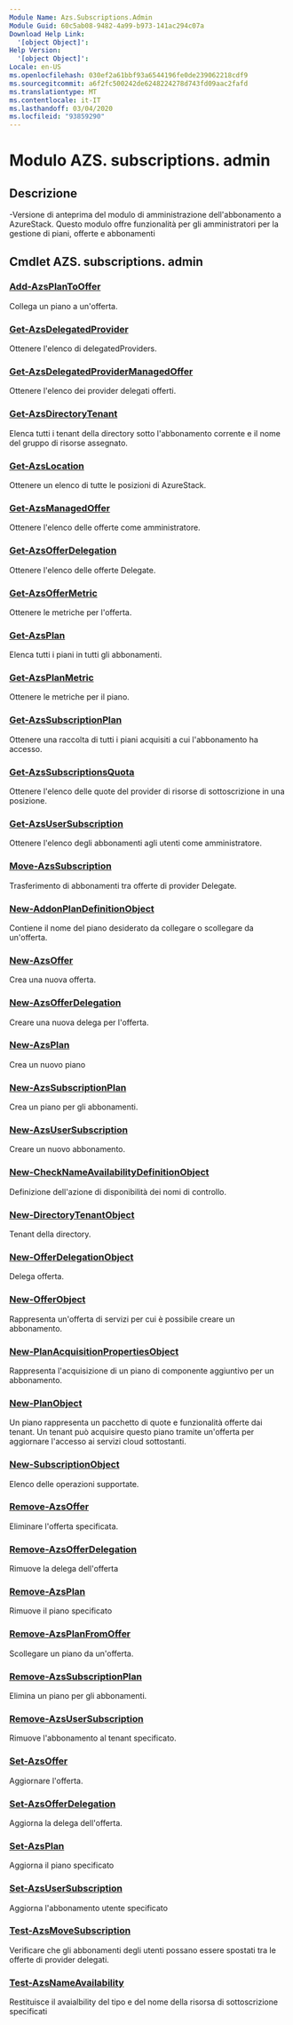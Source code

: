 ```yaml
---
Module Name: Azs.Subscriptions.Admin
Module Guid: 60c5ab08-9482-4a99-b973-141ac294c07a
Download Help Link:
  '[object Object]': 
Help Version:
  '[object Object]': 
Locale: en-US
ms.openlocfilehash: 030ef2a61bbf93a6544196fe0de239062218cdf9
ms.sourcegitcommit: a6f2fc500242de6248224278d743fd09aac2fafd
ms.translationtype: MT
ms.contentlocale: it-IT
ms.lasthandoff: 03/04/2020
ms.locfileid: "93859290"
---
```

# Modulo AZS. subscriptions. admin
## Descrizione
-Versione di anteprima del modulo di amministrazione dell'abbonamento a AzureStack.  Questo modulo offre funzionalità per gli amministratori per la gestione di piani, offerte e abbonamenti

## Cmdlet AZS. subscriptions. admin
### [Add-AzsPlanToOffer](Add-AzsPlanToOffer.md)
Collega un piano a un'offerta.

### [Get-AzsDelegatedProvider](Get-AzsDelegatedProvider.md)
Ottenere l'elenco di delegatedProviders.

### [Get-AzsDelegatedProviderManagedOffer](Get-AzsDelegatedProviderManagedOffer.md)
Ottenere l'elenco dei provider delegati offerti.

### [Get-AzsDirectoryTenant](Get-AzsDirectoryTenant.md)
Elenca tutti i tenant della directory sotto l'abbonamento corrente e il nome del gruppo di risorse assegnato.

### [Get-AzsLocation](Get-AzsLocation.md)
Ottenere un elenco di tutte le posizioni di AzureStack.

### [Get-AzsManagedOffer](Get-AzsManagedOffer.md)
Ottenere l'elenco delle offerte come amministratore.

### [Get-AzsOfferDelegation](Get-AzsOfferDelegation.md)
Ottenere l'elenco delle offerte Delegate.

### [Get-AzsOfferMetric](Get-AzsOfferMetric.md)
Ottenere le metriche per l'offerta.

### [Get-AzsPlan](Get-AzsPlan.md)
Elenca tutti i piani in tutti gli abbonamenti.

### [Get-AzsPlanMetric](Get-AzsPlanMetric.md)
Ottenere le metriche per il piano.

### [Get-AzsSubscriptionPlan](Get-AzsSubscriptionPlan.md)
Ottenere una raccolta di tutti i piani acquisiti a cui l'abbonamento ha accesso.

### [Get-AzsSubscriptionsQuota](Get-AzsSubscriptionsQuota.md)
Ottenere l'elenco delle quote del provider di risorse di sottoscrizione in una posizione.

### [Get-AzsUserSubscription](Get-AzsUserSubscription.md)
Ottenere l'elenco degli abbonamenti agli utenti come amministratore.

### [Move-AzsSubscription](Move-AzsSubscription.md)
Trasferimento di abbonamenti tra offerte di provider Delegate.

### [New-AddonPlanDefinitionObject](New-AddonPlanDefinitionObject.md)
Contiene il nome del piano desiderato da collegare o scollegare da un'offerta.

### [New-AzsOffer](New-AzsOffer.md)
Crea una nuova offerta.

### [New-AzsOfferDelegation](New-AzsOfferDelegation.md)
Creare una nuova delega per l'offerta.

### [New-AzsPlan](New-AzsPlan.md)
Crea un nuovo piano

### [New-AzsSubscriptionPlan](New-AzsSubscriptionPlan.md)
Crea un piano per gli abbonamenti.

### [New-AzsUserSubscription](New-AzsUserSubscription.md)
Creare un nuovo abbonamento.

### [New-CheckNameAvailabilityDefinitionObject](New-CheckNameAvailabilityDefinitionObject.md)
Definizione dell'azione di disponibilità dei nomi di controllo.

### [New-DirectoryTenantObject](New-DirectoryTenantObject.md)
Tenant della directory.

### [New-OfferDelegationObject](New-OfferDelegationObject.md)
Delega offerta.

### [New-OfferObject](New-OfferObject.md)
Rappresenta un'offerta di servizi per cui è possibile creare un abbonamento.

### [New-PlanAcquisitionPropertiesObject](New-PlanAcquisitionPropertiesObject.md)
Rappresenta l'acquisizione di un piano di componente aggiuntivo per un abbonamento.

### [New-PlanObject](New-PlanObject.md)
Un piano rappresenta un pacchetto di quote e funzionalità offerte dai tenant.
Un tenant può acquisire questo piano tramite un'offerta per aggiornare l'accesso ai servizi cloud sottostanti.

### [New-SubscriptionObject](New-SubscriptionObject.md)
Elenco delle operazioni supportate.

### [Remove-AzsOffer](Remove-AzsOffer.md)
Eliminare l'offerta specificata.

### [Remove-AzsOfferDelegation](Remove-AzsOfferDelegation.md)
Rimuove la delega dell'offerta

### [Remove-AzsPlan](Remove-AzsPlan.md)
Rimuove il piano specificato

### [Remove-AzsPlanFromOffer](Remove-AzsPlanFromOffer.md)
Scollegare un piano da un'offerta.

### [Remove-AzsSubscriptionPlan](Remove-AzsSubscriptionPlan.md)
Elimina un piano per gli abbonamenti.

### [Remove-AzsUserSubscription](Remove-AzsUserSubscription.md)
Rimuove l'abbonamento al tenant specificato.

### [Set-AzsOffer](Set-AzsOffer.md)
Aggiornare l'offerta.

### [Set-AzsOfferDelegation](Set-AzsOfferDelegation.md)
Aggiorna la delega dell'offerta.

### [Set-AzsPlan](Set-AzsPlan.md)
Aggiorna il piano specificato

### [Set-AzsUserSubscription](Set-AzsUserSubscription.md)
Aggiorna l'abbonamento utente specificato

### [Test-AzsMoveSubscription](Test-AzsMoveSubscription.md)
Verificare che gli abbonamenti degli utenti possano essere spostati tra le offerte di provider delegati.

### [Test-AzsNameAvailability](Test-AzsNameAvailability.md)
Restituisce il avaialbility del tipo e del nome della risorsa di sottoscrizione specificati

